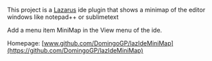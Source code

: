                                                           

This project is a [Lazarus](https://www.lazarus-ide.org/) ide plugin that shows a minimap of the editor windows like notepad++ or sublimetext

Add a menu item MiniMap in the View menu of the ide.

Homepage: [www.github.com/DomingoGP/lazIdeMiniMap](https://github.com/DomingoGP/lazIdeMiniMap)